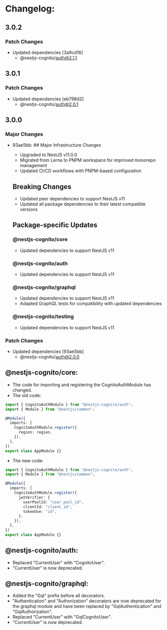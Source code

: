 # Changelog:

## 3.0.2

### Patch Changes

- Updated dependencies [3a9cd16]
  - @nestjs-cognito/auth@2.1.1

## 3.0.1

### Patch Changes

- Updated dependencies [eb798d2]
  - @nestjs-cognito/auth@2.0.1

## 3.0.0

### Major Changes

- 93ae5bb: ## Major Infrastructure Changes

  - Upgraded to NestJS v11.0.0
  - Migrated from Lerna to PNPM workspace for improved monorepo management
  - Updated CI/CD workflows with PNPM-based configuration

  ## Breaking Changes

  - Updated peer dependencies to support NestJS v11
  - Updated all package dependencies to their latest compatible versions

  ## Package-specific Updates

  ### @nestjs-cognito/core

  - Updated dependencies to support NestJS v11

  ### @nestjs-cognito/auth

  - Updated dependencies to support NestJS v11

  ### @nestjs-cognito/graphql

  - Updated dependencies to support NestJS v11
  - Adapted GraphQL tests for compatibility with updated dependencies

  ### @nestjs-cognito/testing

  - Updated dependencies to support NestJS v11

### Patch Changes

- Updated dependencies [93ae5bb]
  - @nestjs-cognito/auth@2.0.0

## @nestjs-cognito/core:

- The code for importing and registering the CognitoAuthModule has changed.
- The old code:

```ts
import { CognitoAuthModule } from "@nestjs-cognito/auth";
import { Module } from "@nestjs/common";

@Module({
  imports: [
    CognitoAuthModule.register({
      region: region,
    }),
  ],
})
export class AppModule {}
```

- The new code:

```ts
import { CognitoAuthModule } from "@nestjs-cognito/auth";
import { Module } from "@nestjs/common";

@Module({
  imports: [
    CognitoAuthModule.register({
      jwtVerifier: {
        userPoolId: "user_pool_id",
        clientId: "client_id",
        tokenUse: "id",
      },
    }),
  ],
})
export class AppModule {}
```

## @nestjs-cognito/auth:

- Replaced "CurrentUser" with "CognitoUser".
- "CurrentUser" is now deprecated.

## @nestjs-cognito/graphql:

- Added the "Gql" prefix before all decorators.
- "Authentication" and "Authorization" decorators are now deprecated for the graphql module and have been replaced by "GqlAuthentication" and "GqlAuthorization".
- Replaced "CurrentUser" with "GqlCognitoUser".
- "CurrentUser" is now deprecated.
